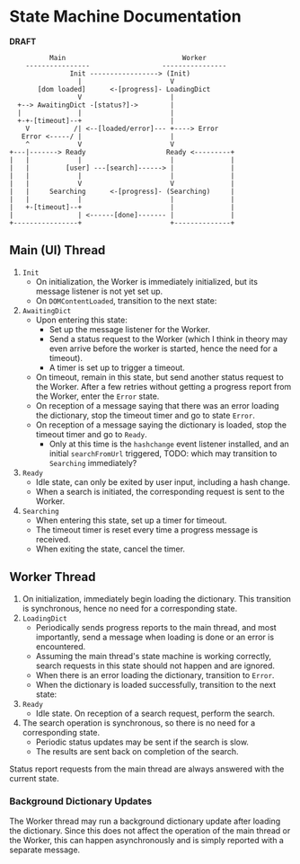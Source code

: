 # State Machine Documentation

**DRAFT**

```
          Main                             Worker
    ----------------                  ----------------
               Init -----------------> (Init)
                 |                      V
       [dom loaded]      <-[progress]- LoadingDict
                 V                      |
  +--> AwaitingDict -[status?]->        |
  |              |                      |
  +-+-[timeout]--+                      |
    V           /| <--[loaded/error]--- +----> Error
   Error <-----/ |                      |
    ^            V                      V
+---|-------> Ready                    Ready <---------+
|   |            |                      |              |
|   |         [user] ---[search]------> |              |
|   |            |                      |              |
|   |            V                      V              |
|   |     Searching      <-[progress]- (Searching)     |
|   |            |                      |              |
|   +-[timeout]--+                      |              |
|                | <------[done]------- |              |
+----------------+                      +--------------+
```

## Main (UI) Thread

1. `Init`
    - On initialization, the Worker is immediately initialized, but its message listener is not yet set up.
    - On `DOMContentLoaded`, transition to the next state:
2. `AwaitingDict`
    - Upon entering this state:
      - Set up the message listener for the Worker.
      - Send a status request to the Worker
        (which I think in theory may even arrive before the worker is started, hence the need for a timeout).
      - A timer is set up to trigger a timeout.
    - On timeout, remain in this state, but send another status request to the Worker.
      After a few retries without getting a progress report from the Worker, enter the `Error` state.
    - On reception of a message saying that there was an error loading the dictionary, stop the timeout timer
      and go to state `Error`.
    - On reception of a message saying the dictionary is loaded, stop the timeout timer and go to `Ready`.
      - Only at this time is the `hashchange` event listener installed, and an initial `searchFromUrl` triggered,
        TODO: which may transition to `Searching` immediately?
3. `Ready`
    - Idle state, can only be exited by user input, including a hash change.
    - When a search is initiated, the corresponding request is sent to the Worker.
4. `Searching`
    - When entering this state, set up a timer for timeout.
    - The timeout timer is reset every time a progress message is received.
    - When exiting the state, cancel the timer.

## Worker Thread

1. On initialization, immediately begin loading the dictionary.
  This transition is synchronous, hence no need for a corresponding state.
2. `LoadingDict`
    - Periodically sends progress reports to the main thread,
      and most importantly, send a message when loading is done or an error is encountered.
    - Assuming the main thread's state machine is working correctly,
      search requests in this state should not happen and are ignored.
    - When there is an error loading the dictionary, transition to `Error`.
    - When the dictionary is loaded successfully, transition to the next state:
3. `Ready`
    - Idle state. On reception of a search request, perform the search.
4. The search operation is synchronous, so there is no need for a corresponding state.
    - Periodic status updates may be sent if the search is slow.
    - The results are sent back on completion of the search.

Status report requests from the main thread are always answered with the current state.

### Background Dictionary Updates

The Worker thread may run a background dictionary update after loading the dictionary.
Since this does not affect the operation of the main thread or the Worker, this can
happen asynchronously and is simply reported with a separate message.
